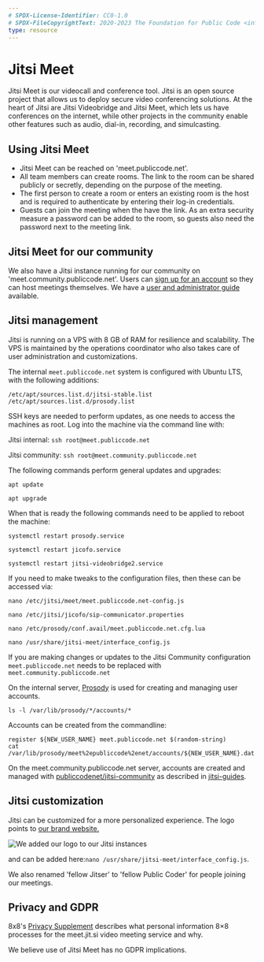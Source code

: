 ```yaml
---
# SPDX-License-Identifier: CC0-1.0
# SPDX-FileCopyrightText: 2020-2023 The Foundation for Public Code <info@publiccode.net>
type: resource
---
```


# Jitsi Meet

Jitsi Meet is our videocall and conference tool.
Jitsi is an open source project that allows us to deploy secure video conferencing solutions.
At the heart of Jitsi are Jitsi Videobridge and Jitsi Meet, which lets us have conferences on the internet, while other projects in the community enable other features such as audio, dial-in, recording, and simulcasting.

## Using Jitsi Meet

* Jitsi Meet can be reached on 'meet.publiccode.net'.
* All team members can create rooms. The link to the room can be shared publicly or secretly, depending on the purpose of the meeting.
* The first person to create a room or enters an existing room is the host and is required to authenticate by entering their log-in credentials.
* Guests can join the meeting when the have the link. As an extra security measure a password can be added to the room, so guests also need the password next to the meeting link.

## Jitsi Meet for our community

We also have a Jitsi instance running for our community on 'meet.community.publiccode.net'. Users can [sign up for an account](https://meet.community.publiccode.net/accountmanager/register/) so they can host meetings themselves. We have a [user and administrator guide](jitsi-guides.md) available.

## Jitsi management

Jitsi is running on a VPS with 8 GB of RAM for resilience and scalability. The VPS is maintained by the operations coordinator who also takes care of user administration and customizations.

The internal `meet.publiccode.net` system is configured with Ubuntu LTS, with the following additions:

```
/etc/apt/sources.list.d/jitsi-stable.list
/etc/apt/sources.list.d/prosody.list
```

SSH keys are needed to perform updates, as one needs to access the machines as root. Log into the machine via the command line with:

Jitsi internal: `ssh root@meet.publiccode.net`

Jitsi community: `ssh root@meet.community.publiccode.net`

The following commands perform general updates and upgrades:

`apt update`

`apt upgrade`

When that is ready the following commands need to be applied to reboot the machine:

`systemctl restart prosody.service`

`systemctl restart jicofo.service`

`systemctl restart jitsi-videobridge2.service`

If you need to make tweaks to the configuration files, then these can be accessed via:

`nano /etc/jitsi/meet/meet.publiccode.net-config.js`

`nano /etc/jitsi/jicofo/sip-communicator.properties`

`nano /etc/prosody/conf.avail/meet.publiccode.net.cfg.lua`

`nano /usr/share/jitsi-meet/interface_config.js`

If you are making changes or updates to the Jitsi Community configuration `meet.publiccode.net` needs to be replaced with `meet.community.publiccode.net`

On the internal server,
[Prosody](https://prosody.im/) is used for creating and managing user accounts.

`ls -l /var/lib/prosody/*/accounts/*`

Accounts can be created from the commandline:

```
register ${NEW_USER_NAME} meet.publiccode.net $(random-string)
cat /var/lib/prosody/meet%2epubliccode%2enet/accounts/${NEW_USER_NAME}.dat
```

On the meet.community.publiccode.net server, accounts are created and managed with
[publiccodenet/jitsi-community](https://github.com/publiccodenet/jitsi-community)
as described in [jitsi-guides](jitsi-guides.md).

## Jitsi customization

Jitsi can be customized for a more personalized experience. The logo points to [our brand website.](https://brand.publiccode.net/logo/mark-128w128h.png)

![We added our logo to our Jitsi instances](/activities/tool-management/jitsi_logo_location.png)

and can be added here:`nano /usr/share/jitsi-meet/interface_config.js`.

We also renamed 'fellow Jitser' to 'fellow Public Coder' for people joining our meetings.

## Privacy and GDPR

8x8's [Privacy Supplement](https://jitsi.org/meet-jit-si-privacy/) describes what personal information 8×8 processes for the meet.jit.si video meeting service and why.

We believe use of Jitsi Meet has no GDPR implications.
